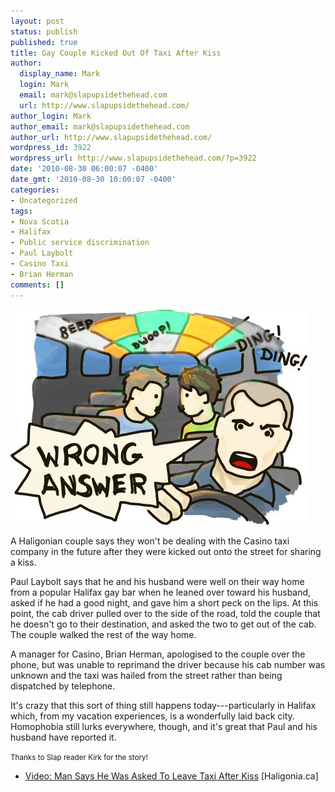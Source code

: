 ```yaml
---
layout: post
status: publish
published: true
title: Gay Couple Kicked Out Of Taxi After Kiss
author:
  display_name: Mark
  login: Mark
  email: mark@slapupsidethehead.com
  url: http://www.slapupsidethehead.com/
author_login: Mark
author_email: mark@slapupsidethehead.com
author_url: http://www.slapupsidethehead.com/
wordpress_id: 3922
wordpress_url: http://www.slapupsidethehead.com/?p=3922
date: '2010-08-30 06:00:07 -0400'
date_gmt: '2010-08-30 10:00:07 -0400'
categories:
- Uncategorized
tags:
- Nova Scotia
- Halifax
- Public service discrimination
- Paul Laybolt
- Casino Taxi
- Brian Herman
comments: []
---
```

![Taxi ceiling lights up, and the driver yells out 'Wrong answer' as gay couple in back kisses](/wp-content/media/2010/08/cash-cab-of-terror.jpg "Cash Cab of TERROR")

A Haligonian couple says they won't be dealing with the Casino taxi company in the future after they were kicked out onto the street for sharing a kiss.

Paul Laybolt says that he and his husband were well on their way home from a popular Halifax gay bar when he leaned over toward his husband, asked if he had a good night, and gave him a short peck on the lips. At this point, the cab driver pulled over to the side of the road, told the couple that he doesn't go to their destination, and asked the two to get out of the cab. The couple walked the rest of the way home.

A manager for Casino, Brian Herman, apologised to the couple over the phone, but was unable to reprimand the driver because his cab number was unknown and the taxi was hailed from the street rather than being dispatched by telephone.

It's crazy that this sort of thing still happens today---particularly in Halifax which, from my vacation experiences, is a wonderfully laid back city. Homophobia still lurks everywhere, though, and it's great that Paul and his husband have reported it.

<small>Thanks to Slap reader Kirk for the story!</small>

- [Video: Man Says He Was Asked To Leave Taxi After Kiss](http://live.haligonia.ca/halifax-ns/news-headlines/15707-man-says-he-was-asked-to-leave-taxi-after-kiss.html) [Haligonia.ca]
